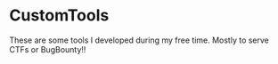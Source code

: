 ﻿# CustomTools

These are some tools I developed during my free time. Mostly to serve CTFs or BugBounty!!
